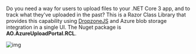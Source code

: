 Do you need a way for users to upload files to your .NET Core 3 app, and to track what they've uploaded in the past? This is a Razor Class Library that provides this capability using [DropzoneJS](https://www.dropzonejs.com/) and Azure blob storage integration in a single UI. The Nuget package is **AO.AzureUploadPortal.RCL**.

![img](https://adamosoftware.blob.core.windows.net:443/images/azure-upload-portal2.gif)

